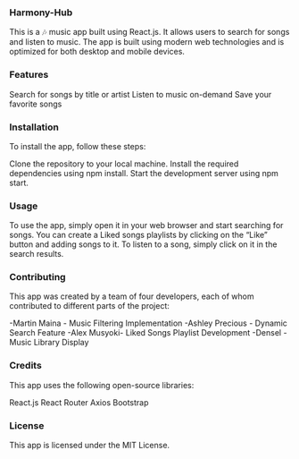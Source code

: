 ### Harmony-Hub 
This is a :notes: music app built using React.js. It allows users to search for songs and listen to music. The app is built using modern web technologies and is optimized for both desktop and mobile devices.

### Features
Search for songs by title or artist
Listen to music on-demand
Save your favorite songs 


### Installation
To install the app, follow these steps:

Clone the repository to your local machine.
Install the required dependencies using npm install.
Start the development server using npm start.


### Usage
To use the app, simply open it in your web browser and start searching for songs. You can create a Liked songs playlists by clicking on the “Like” button and adding songs to it. To listen to a song, simply click on it in the search results.


### Contributing
This app was created by a team of four developers, each of whom contributed to different parts of the project:

-Martin Maina - Music Filtering Implementation
-Ashley Precious - Dynamic Search Feature
-Alex  Musyoki- Liked Songs Playlist Development
-Densel - Music Library Display


### Credits
This app uses the following open-source libraries:

React.js
React Router
Axios
Bootstrap


### License
This app is licensed under the MIT License.
